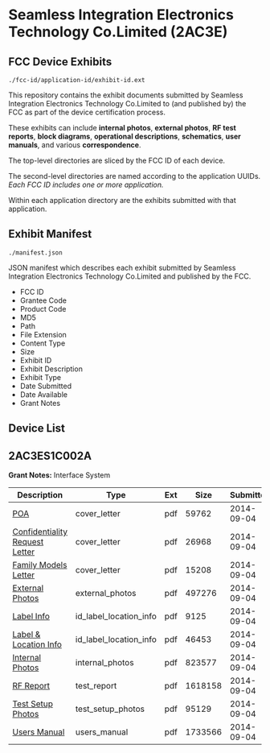 # Seamless Integration Electronics Technology Co.Limited (2AC3E)
## FCC Device Exhibits

```
./fcc-id/application-id/exhibit-id.ext
```

This repository contains the exhibit documents submitted by Seamless Integration Electronics Technology Co.Limited to (and published by) the FCC as part of the device certification process.

These exhibits can include **internal photos**, **external photos**, **RF test reports**, **block diagrams**, **operational descriptions**, **schematics**, **user manuals**, and various **correspondence**.

The top-level directories are sliced by the FCC ID of each device.

The second-level directories are named according to the application UUIDs. *Each FCC ID includes one or more application.*

Within each application directory are the exhibits submitted with that application. 

## Exhibit Manifest

```
./manifest.json
```

JSON manifest which describes each exhibit submitted by Seamless Integration Electronics Technology Co.Limited and published by the FCC.

- FCC ID
- Grantee Code
- Product Code
- MD5
- Path
- File Extension
- Content Type
- Size
- Exhibit ID
- Exhibit Description
- Exhibit Type
- Date Submitted
- Date Available
- Grant Notes

## Device List
## 2AC3ES1C002A
**Grant Notes:** Interface System

| Description | Type | Ext | Size | Submitted | Available |
| ----------- | ---- | --- | ---- | --------- | --------- |
| [POA](2AC3ES1C002A/a0cbe47d194f19af215a6cd567f3722b/2378824.pdf) | cover_letter | pdf | 59762 | 2014-09-04 | 2014-09-04 |
| [Confidentiality Request Letter](2AC3ES1C002A/a0cbe47d194f19af215a6cd567f3722b/2378825.pdf) | cover_letter | pdf | 26968 | 2014-09-04 | 2014-09-04 |
| [Family Models Letter](2AC3ES1C002A/a0cbe47d194f19af215a6cd567f3722b/2378826.pdf) | cover_letter | pdf | 15208 | 2014-09-04 | 2014-09-04 |
| [External Photos](2AC3ES1C002A/a0cbe47d194f19af215a6cd567f3722b/2378832.pdf) | external_photos | pdf | 497276 | 2014-09-04 | 2014-09-04 |
| [Label Info](2AC3ES1C002A/a0cbe47d194f19af215a6cd567f3722b/2378834.pdf) | id_label_location_info | pdf | 9125 | 2014-09-04 | 2014-09-04 |
| [Label & Location Info](2AC3ES1C002A/a0cbe47d194f19af215a6cd567f3722b/2378835.pdf) | id_label_location_info | pdf | 46453 | 2014-09-04 | 2014-09-04 |
| [Internal Photos](2AC3ES1C002A/a0cbe47d194f19af215a6cd567f3722b/2378833.pdf) | internal_photos | pdf | 823577 | 2014-09-04 | 2014-09-04 |
| [RF Report](2AC3ES1C002A/a0cbe47d194f19af215a6cd567f3722b/2378830.pdf) | test_report | pdf | 1618158 | 2014-09-04 | 2014-09-04 |
| [Test Setup Photos](2AC3ES1C002A/a0cbe47d194f19af215a6cd567f3722b/2378831.pdf) | test_setup_photos | pdf | 95129 | 2014-09-04 | 2014-09-04 |
| [Users Manual](2AC3ES1C002A/a0cbe47d194f19af215a6cd567f3722b/2378836.pdf) | users_manual | pdf | 1733566 | 2014-09-04 | 2014-09-04 |
